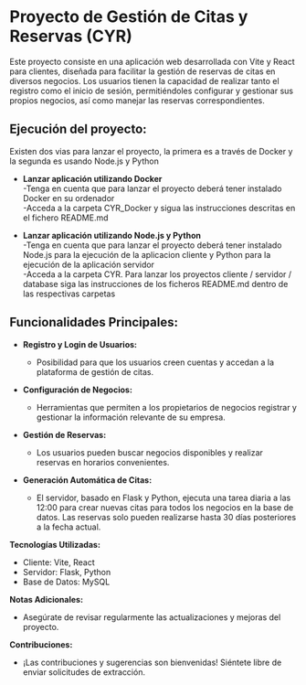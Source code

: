 # Proyecto de Gestión de Citas y Reservas (CYR)

Este proyecto consiste en una aplicación web desarrollada con Vite y React para clientes, diseñada para facilitar la gestión de reservas de citas en diversos negocios. Los usuarios tienen la capacidad de realizar tanto el registro como el inicio de sesión, permitiéndoles configurar y gestionar sus propios negocios, así como manejar las reservas correspondientes.

## Ejecución del proyecto:

  Existen dos vias para lanzar el proyecto, la primera es a través de Docker y la segunda es usando Node.js y Python

  - **Lanzar aplicación utilizando Docker**  
    -Tenga en cuenta que para lanzar el proyecto deberá tener instalado Docker en su ordenador  
    -Acceda a la carpeta CYR_Docker y sigua las instrucciones descritas en el fichero README.md

  - **Lanzar aplicación utilizando Node.js y Python**  
    -Tenga en cuenta que para lanzar el proyecto deberá tener instalado Node.js para la ejecución de la aplicacion cliente y Python para la ejecución de la aplicación servidor  
    -Acceda a la carpeta CYR. Para lanzar los proyectos cliente / servidor / database siga las instrucciones de los ficheros README.md dentro de las respectivas carpetas

## Funcionalidades Principales:

- **Registro y Login de Usuarios:**
  - Posibilidad para que los usuarios creen cuentas y accedan a la plataforma de gestión de citas.

- **Configuración de Negocios:**
  - Herramientas que permiten a los propietarios de negocios registrar y gestionar la información relevante de su empresa.

- **Gestión de Reservas:**
  - Los usuarios pueden buscar negocios disponibles y realizar reservas en horarios convenientes.

- **Generación Automática de Citas:**
  - El servidor, basado en Flask y Python, ejecuta una tarea diaria a las 12:00 para crear nuevas citas para todos los negocios en la base de datos. Las reservas solo pueden realizarse hasta 30 días posteriores a la fecha actual.

**Tecnologías Utilizadas:**

- Cliente: Vite, React  
- Servidor: Flask, Python  
- Base de Datos: MySQL  

**Notas Adicionales:**

- Asegúrate de revisar regularmente las actualizaciones y mejoras del proyecto.

**Contribuciones:**

- ¡Las contribuciones y sugerencias son bienvenidas! Siéntete libre de enviar solicitudes de extracción.
